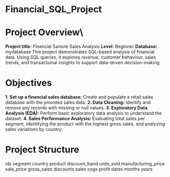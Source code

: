 # Financial_SQL_Project
# Project Overview\
**Project title:** Financial Samole Sales Analysis
**Level:** Beginner
**Database:** mydatabase
This project demonstrates SQL-based analysis of financial data. Using SQL queries, it explores revenue, customer behaviour, sales trends, and transactional insights to support data-driven decision-making. 

# Objectives
**1. Set up a financial sales database:** Create and populate a retail sales database with the provided sales data.
**2. Data Cleaning:** Identify and remove any records with missing or null values.
**3. Exploratory Data Analysis (EDA):** Perform basic exploratory data analysis to understand the dataset.
**4. Sales Performance Analysis:** Evaluating total sales per segment, identifying the product with the highest gross sales, and analyzing sales variations by country.

# Project Structure
ids	segment	country	 product 	 discount_band 	units_sold	  manufacturing_price  	 sale_price 	 gross_sales 	 discounts 	  sales 	cogs	 profit 	dates	months	years



